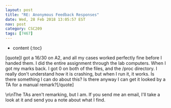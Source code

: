 ```yaml
---
layout: post
title: "RE: Anonymous Feedback Responses"
date: Wed, 28 Feb 2018 13:05:57 EST
nav: post
category: CSC209
tags: [7467]
---
```


* content
{:toc}

[quote]I got a 16/30 on A2, and all my cases worked perfectly fine before I handed them. I did the entire assignment through the lab computers. When I got my marks back. I got 0 on both of the files, and the /proc directory. I really don't understand how it is crashing, but when I run it, it works. Is there something I can do about this? Is there anyway I can get it looked by a TA for a manual remark?[/quote]
<!-- more -->
<p>\n\nThe TAs aren't remarking, but I am. If you send me an email, I'll take a look at it and send you a note about what I find.</p>
